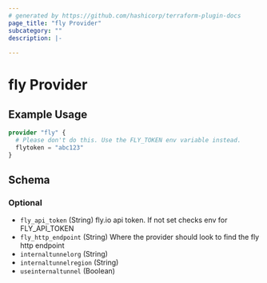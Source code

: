 ```yaml
---
# generated by https://github.com/hashicorp/terraform-plugin-docs
page_title: "fly Provider"
subcategory: ""
description: |-
  
---
```


# fly Provider



## Example Usage

```terraform
provider "fly" {
  # Please don't do this. Use the FLY_TOKEN env variable instead.
  flytoken = "abc123"
}
```

<!-- schema generated by tfplugindocs -->
## Schema

### Optional

- `fly_api_token` (String) fly.io api token. If not set checks env for FLY_API_TOKEN
- `fly_http_endpoint` (String) Where the provider should look to find the fly http endpoint
- `internaltunnelorg` (String)
- `internaltunnelregion` (String)
- `useinternaltunnel` (Boolean)
